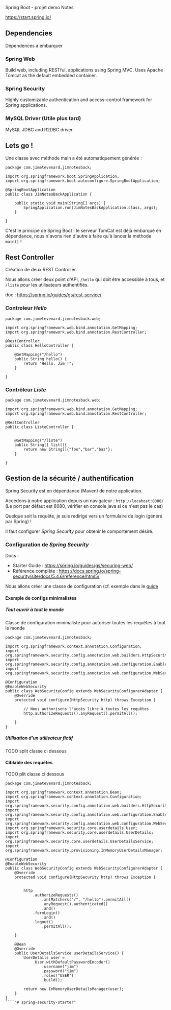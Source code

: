 Spring Boot - projet demo Notes

https://start.spring.io/

## Dependencies

Dépendences à embarquer

### Spring Web 

Build web, including RESTful, applications using Spring MVC. Uses Apache Tomcat as the default embedded container.

### Spring Security 

Highly customizable authentication and access-control framework for Spring applications.

### MySQL Driver (Utile plus tard)

MySQL JDBC and R2DBC driver.

## Lets go !

Une classe avec méthode main a été automatiquement générée :

````
package com.jimetevenard.jimnotesback;

import org.springframework.boot.SpringApplication;
import org.springframework.boot.autoconfigure.SpringBootApplication;

@SpringBootApplication
public class JimNotesBackApplication {

	public static void main(String[] args) {
		SpringApplication.run(JimNotesBackApplication.class, args);
	}

}
````

C'est le principe de Spring Boot : le serveur TomCat est déjà embarqué en dépendance, nous n'avons rien d'autre à faire qu'à lancer la méthode `main()` !

## Rest Controller

Création de deux REST Controller.

Nous allons créer deux point d'API, `/hello` qui doit être accessible à tous, et `/liste` pour les utilisateurs authentifiés.

doc : <https://spring.io/guides/gs/rest-service/>

### Controleur *Hello*

````
package com.jimetevenard.jimnotesback.web;

import org.springframework.web.bind.annotation.GetMapping;
import org.springframework.web.bind.annotation.RestController;

@RestController
public class HelloController {
	
	@GetMapping("/hello")
	public String hello() {
		return "Hello, Jim !";
	}

}
````

### Contrôleur *Liste*

````
package com.jimetevenard.jimnotesback.web;

import org.springframework.web.bind.annotation.GetMapping;
import org.springframework.web.bind.annotation.RestController;

@RestController
public class ListeController {
	
	
	@GetMapping("/liste")
	public String[] list(){
		return new String[]{"foo","bar","baz"};
	}

}
````

## Gestion de la sécurité / authentification

Spring Security est en dépendance (Maven) de notre application.

Accédons à notre application depuis un navigateur : `http://locahost:8080/`  
(Le port par défaut est 8080, vérifier en console java si ce n'est pas le cas)

Quelque soit la requête, je suis redirigé vers un formulaire de login (généré par Spring) !

Il faut configurer *Spring Security* pour obtenir le comportement désiré.

### Configuration de *Spring Security*

Docs : 

* Starter Guide : <https://spring.io/guides/gs/securing-web/>
* Référence complète : <https://docs.spring.io/spring-security/site/docs/5.4.6/reference/html5/>

Nous allons créer une classe de configuration (cf. exemple dans le [guide](https://spring.io/guides/gs/securing-web/)

#### Exemple de configs minimalistes

##### Tout ouvrir à tout le monde

Classe de configuration minimaliste pour autoriser toutes les requêtes à tout le monde

````
package com.jimetevenard.jimnotesback;

import org.springframework.context.annotation.Configuration;
import org.springframework.security.config.annotation.web.builders.HttpSecurity;
import org.springframework.security.config.annotation.web.configuration.EnableWebSecurity;
import org.springframework.security.config.annotation.web.configuration.WebSecurityConfigurerAdapter;

@Configuration
@EnableWebSecurity
public class WebSecurityConfig extends WebSecurityConfigurerAdapter {
	@Override
	protected void configure(HttpSecurity http) throws Exception {

		// Nous authorisons l'accès libre à toutes les requêtes
		http.authorizeRequests().anyRequest().permitAll();

	}
}
````

##### Utilisation d'un utilisateur fictif

TODO split classe ci dessous

#### Ciblable  des requêtes

TODO plit classe ci dessous

````
package com.jimetevenard.jimnotesback;

import org.springframework.context.annotation.Bean;
import org.springframework.context.annotation.Configuration;
import org.springframework.security.config.annotation.web.builders.HttpSecurity;
import org.springframework.security.config.annotation.web.configuration.EnableWebSecurity;
import org.springframework.security.config.annotation.web.configuration.WebSecurityConfigurerAdapter;
import org.springframework.security.core.userdetails.User;
import org.springframework.security.core.userdetails.UserDetails;
import org.springframework.security.core.userdetails.UserDetailsService;
import org.springframework.security.provisioning.InMemoryUserDetailsManager;

@Configuration
@EnableWebSecurity
public class WebSecurityConfig extends WebSecurityConfigurerAdapter {
	@Override
	protected void configure(HttpSecurity http) throws Exception {
		
		
		http
			.authorizeRequests()
				.antMatchers("/", "/hello").permitAll()
				.anyRequest().authenticated()
				.and()
			.formLogin()
				.and()
			.logout()
				.permitAll();
				
	}

	@Bean
	@Override
	public UserDetailsService userDetailsService() {
		UserDetails user =
			 User.withDefaultPasswordEncoder()
				.username("jim")
				.password("jim")
				.roles("USER")
				.build();

		return new InMemoryUserDetailsManager(user);
	}
}
````"# spring-security-starter" 
